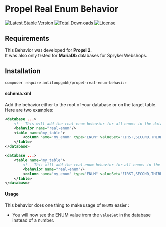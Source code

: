 # Propel Real Enum Behavior

[![Latest Stable Version](https://poser.pugx.org/antiloopgmbh/propel-real-enum-behavior/v/stable)](https://packagist.org/packages/antiloopgmbh/propel-real-enum-behavior)
[![Total Downloads](https://poser.pugx.org/antiloopgmbh/propel-real-enum-behavior/downloads)](https://packagist.org/packages/antiloopgmbh/propel-real-enum-behavior)
[![License](https://poser.pugx.org/antiloopgmbh/propel-real-enum-behavior/license)](https://packagist.org/packages/antiloopgmbh/propel-real-enum-behavior)

## Requirements

This Behavior was developed for **Propel 2**.  
It was also only tested for **MariaDb** databases for Spryker Webshops.

## Installation

```bash
composer require antiloopgmbh/propel-real-enum-behavior
```

#### schema.xml
Add the behavior either to the root of your database or on the target table.   
Here are two examples:

```XML
<database ...>
    <!-- This will add the real-enum behavior for all enums in the database -->
    <behavior name="real-enum"/>
    <table name="my_table">        
        <column name="my_enum" type="ENUM" valueSet="FIRST,SECOND,THIRD" />
    </table>
</database>
```

```XML
<database ...>
    <table name="my_table">
        <!-- This will add the real-enum behavior for all enums in the table -->
        <behavior name="real-enum"/>
        <column name="my_enum" type="ENUM" valueSet="FIRST,SECOND,THIRD" />
    </table>
</database>
```

#### Usage

This behavior does one thing to make usage of `ENUMS` easier : 

- You will now see the ENUM value from the `valueSet` in the database instead of a number.
